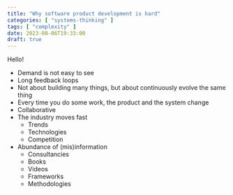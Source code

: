 ```yaml
---
title: "Why software product development is hard"
categories: [ "systems-thinking" ]
tags: [ "complexity" ]
date: 2023-08-06T19:33:00
draft: true
---
```


Hello!

- Demand is not easy to see
- Long feedback loops
- Not about building many things, but about continuously evolve the same thing
- Every time you do some work, the product and the system change
- Collaborative
- The industry moves fast
    - Trends
    - Technologies
    - Competition
- Abundance of (mis)information
    - Consultancies
    - Books
    - Videos
    - Frameworks
    - Methodologies